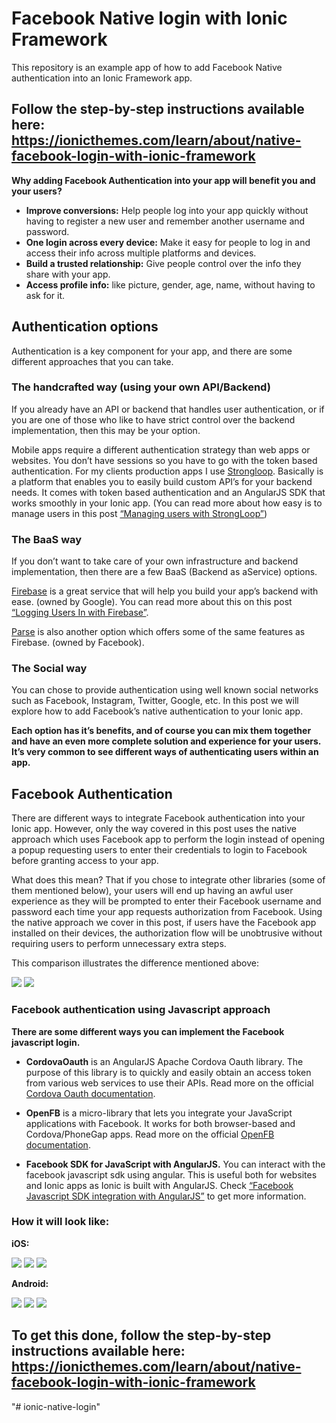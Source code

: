 # Facebook Native login with Ionic Framework

This repository is an example app of how to add Facebook Native authentication into an Ionic Framework app.

## Follow the step-by-step instructions available here: https://ionicthemes.com/learn/about/native-facebook-login-with-ionic-framework

**Why adding Facebook Authentication into your app will benefit you and your users?**

  - **Improve conversions:** Help people log into your app quickly without having to register a new user and remember another username and password.
  - **One login across every device:** Make it easy for people to log in and access their info across multiple platforms and devices.
  - **Build a trusted relationship:** Give people control over the info they share with your app.
  - **Access profile info:** like picture, gender, age, name, without having to ask for it.

## Authentication options

Authentication is a key component for your app, and there are some different approaches that you can take.

### The handcrafted way (using your own API/Backend)

If you already have an API or backend that handles user authentication, or if you are one of those who like to have strict control over the backend implementation, then this may be your option.

Mobile apps require a different authentication strategy than web apps or websites. You don’t have sessions so you have to go with the token based authentication. For my clients production apps I use [Strongloop](http://bit.ly/1d0A2Y0). Basically is a platform that enables you to easily build custom API’s for your backend needs. It comes with token based authentication and an AngularJS SDK that works smoothly in your Ionic app. (You can read more about how easy is to manage users in this post [“Managing users with StrongLoop”](https://docs.strongloop.com/display/public/LB/Managing+users))


### The BaaS way

If you don’t want to take care of your own infrastructure and backend implementation, then there are a few BaaS (Backend as aService) options.

[Firebase](http://bit.ly/1yQrm02) is a great service that will help you build your app’s backend with ease. (owned by Google). You can read more about this on this post [“Logging Users In with Firebase”](https://www.firebase.com/docs/web/guide/user-auth.html#section-login).



[Parse](http://bit.ly/1QjZyGS) is also another option which offers some of the same features as Firebase. (owned by Facebook).



### The Social way

You can chose to provide authentication using well known social networks such as Facebook, Instagram, Twitter, Google, etc. In this post we will explore how to add Facebook’s native authentication to your Ionic app.


**Each option has it’s benefits, and of course you can mix them together and have an even more complete solution and experience for your users. It’s very common to see different ways of authenticating users within an app.**

## Facebook Authentication

There are different ways to integrate Facebook authentication into your Ionic app. However, only the way covered in this post uses the native approach which uses Facebook app to perform the login instead of opening a popup requesting users to enter their credentials to login to Facebook before granting access to your app.

What does this mean? That if you chose to integrate other libraries (some of them mentioned below), your users will end up having an awful user experience as they will be prompted to enter their Facebook username and password each time your app requests authorization from Facebook.
Using the native approach we cover in this post, if users have the Facebook app installed on their devices, the authorization flow will be unobtrusive without requiring users to perform unnecessary extra steps.

This comparison illustrates the difference mentioned above:

![](https://dl.dropboxusercontent.com/u/30675090/ionic_themes/facebook-login/facebook-js-login.png)
![](https://dl.dropboxusercontent.com/u/30675090/ionic_themes/facebook-login/facebook-login.png)


### Facebook authentication using Javascript approach

**There are some different ways you can implement the Facebook javascript login.**

- **CordovaOauth** is an AngularJS Apache Cordova Oauth library. The purpose of this library is to quickly and easily obtain an access token from various web services to use their APIs. Read more on the official [Cordova Oauth documentation](https://github.com/nraboy/ng-cordova-oauth/blob/master/README.md).

- **OpenFB** is a micro-library that lets you integrate your JavaScript applications with Facebook. It works for both browser-based and Cordova/PhoneGap apps. Read more on the official [OpenFB documentation](https://github.com/ccoenraets/OpenFB).

- **Facebook SDK for JavaScript with AngularJS.** You can interact with the facebook javascript sdk using angular. This is useful both for websites and Ionic apps as Ionic is built with AngularJS. Check [“Facebook Javascript SDK integration with AngularJS”](https://developers.facebook.com/docs/javascript/howto/angularjs) to get more information.


### How it will look like:

**iOS:**

![](https://dl.dropboxusercontent.com/u/30675090/ionic_themes/facebook-login/ios-welcome.jpg)
![](https://dl.dropboxusercontent.com/u/30675090/ionic_themes/facebook-login/ios-facebook1.jpg)
![](https://dl.dropboxusercontent.com/u/30675090/ionic_themes/facebook-login/ios-facebook2.jpg)

**Android:**

![](https://dl.dropboxusercontent.com/u/30675090/ionic_themes/facebook-login/android-welcome.png)
![](https://dl.dropboxusercontent.com/u/30675090/ionic_themes/facebook-login/android-facebook1.png)
![](https://dl.dropboxusercontent.com/u/30675090/ionic_themes/facebook-login/android-facebook2.png)


## To get this done, follow the step-by-step instructions available here: https://ionicthemes.com/learn/about/native-facebook-login-with-ionic-framework
"# ionic-native-login" 
